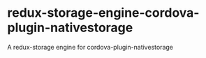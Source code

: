 # redux-storage-engine-cordova-plugin-nativestorage
A redux-storage engine for cordova-plugin-nativestorage 
